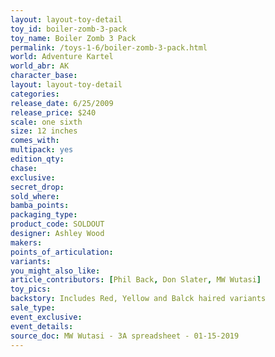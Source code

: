 ```yaml
---
layout: layout-toy-detail 
toy_id: boiler-zomb-3-pack
toy_name: Boiler Zomb 3 Pack
permalink: /toys-1-6/boiler-zomb-3-pack.html
world: Adventure Kartel
world_abr: AK
character_base: 
layout: layout-toy-detail
categories: 
release_date: 6/25/2009
release_price: $240 
scale: one sixth
size: 12 inches
comes_with: 
multipack: yes
edition_qty: 
chase: 
exclusive: 
secret_drop: 
sold_where: 
bamba_points: 
packaging_type: 
product_code: SOLDOUT
designer: Ashley Wood
makers: 
points_of_articulation: 
variants: 
you_might_also_like: 
article_contributors: [Phil Back, Don Slater, MW Wutasi]
toy_pics: 
backstory: Includes Red, Yellow and Balck haired variants
sale_type: 
event_exclusive: 
event_details: 
source_doc: MW Wutasi - 3A spreadsheet - 01-15-2019
---
```

